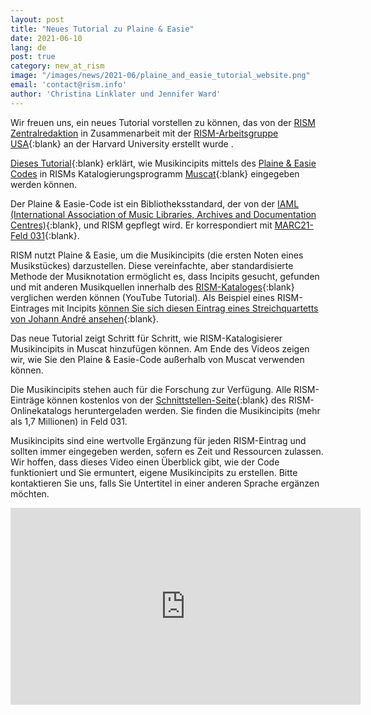 ```yaml
---
layout: post
title: "Neues Tutorial zu Plaine & Easie"
date: 2021-06-10
lang: de
post: true
category: new_at_rism
image: "/images/news/2021-06/plaine_and_easie_tutorial_website.png"
email: 'contact@rism.info'
author: 'Christina Linklater und Jennifer Ward'
---
```


Wir freuen uns, ein neues Tutorial vorstellen zu können, das von der [RISM Zentralredaktion](/editorial-center.html) in Zusammenarbeit mit der [RISM-Arbeitsgruppe USA](https://library.harvard.edu/libraries/loeb-music#rism){:blank} an der Harvard University erstellt wurde .  

[Dieses Tutorial](https://youtu.be/-HplUb_L1QY){:blank} erklärt, wie Musikincipits mittels des [Plaine & Easie Codes](https://www.iaml.info/plaine-easie-code) in RISMs Katalogierungsprogramm [Muscat](/community/muscat.html){:blank} eingegeben werden können.  

Der Plaine & Easie-Code ist ein Bibliotheksstandard, der von der [IAML (International Association of Music Libraries, Archives and Documentation Centres)](https://www.iaml.info/){:blank}, und RISM gepflegt wird. Er korrespondiert mit [MARC21-Feld 031](https://www.loc.gov/marc/bibliographic/bd031.html){:blank}.  

RISM nutzt Plaine & Easie, um die Musikincipits (die ersten Noten eines Musikstückes) darzustellen. Diese vereinfachte, aber standardisierte Methode der Musiknotation ermöglicht es, dass Incipits gesucht, gefunden und mit anderen Musikquellen innerhalb des [RISM-Kataloges](https://opac.rism.info/advanced-search){:blank} verglichen werden können (YouTube Tutorial). Als Beispiel eines RISM-Eintrages mit Incipits [können Sie sich diesen Eintrag eines Streichquartetts von Johann André ansehen](https://opac.rism.info/search?id=1001124579&View=rism){:blank}.  

Das neue Tutorial zeigt Schritt für Schritt, wie RISM-Katalogisierer Musikincipits in Muscat hinzufügen können. Am Ende des Videos zeigen wir, wie Sie den Plaine & Easie-Code außerhalb von Muscat verwenden können. 

Die Musikincipits stehen auch für die Forschung zur Verfügung. Alle RISM-Einträge können kostenlos von der [Schnittstellen-Seite](https://opac.rism.info/main-menu-/kachelmenu/data){:blank} des RISM-Onlinekatalogs heruntergeladen werden. Sie finden die Musikincipits (mehr als 1,7 Millionen) in Feld 031.

Musikincipits sind eine wertvolle Ergänzung für jeden RISM-Eintrag und sollten immer eingegeben werden, sofern es Zeit und Ressourcen zulassen. Wir hoffen, dass dieses Video einen Überblick gibt, wie der Code funktioniert und Sie ermuntert, eigene Musikincipits zu erstellen. Bitte kontaktieren Sie uns, falls Sie Untertitel in einer anderen Sprache ergänzen möchten.  

<iframe width="560" height="315" src="https://www.youtube.com/embed/-HplUb_L1QY" title="YouTube video player" frameborder="0" allow="accelerometer; autoplay; clipboard-write; encrypted-media; gyroscope; picture-in-picture" allowfullscreen></iframe>  
